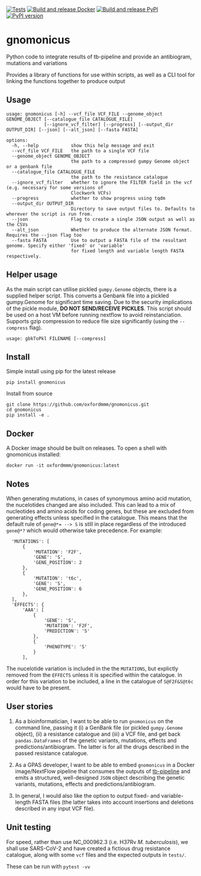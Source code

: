[![Tests](https://github.com/oxfordmmm/gnomonicus/actions/workflows/tests.yaml/badge.svg)](https://github.com/oxfordmmm/gnomonicus/actions/workflows/tests.yaml) [![Build and release Docker](https://github.com/oxfordmmm/gnomonicus/actions/workflows/build.yaml/badge.svg)](https://github.com/oxfordmmm/gnomonicus/actions/workflows/build.yaml) [![Build and release PyPI](https://github.com/oxfordmmm/gnomonicus/actions/workflows/pypi.yaml/badge.svg)](https://github.com/oxfordmmm/gnomonicus/actions/workflows/pypi.yaml) [![PyPI version](https://badge.fury.io/py/gnomonicus.svg)](https://badge.fury.io/py/gnomonicus)

# gnomonicus
Python code to integrate results of tb-pipeline and provide an antibiogram, mutations and variations

Provides a library of functions for use within scripts, as well as a CLI tool for linking the functions together to produce output

## Usage
```
usage: gnomonicus [-h] --vcf_file VCF_FILE --genome_object GENOME_OBJECT [--catalogue_file CATALOGUE_FILE]
              [--ignore_vcf_filter] [--progress] [--output_dir OUTPUT_DIR] [--json] [--alt_json] [--fasta FASTA]

options:
  -h, --help            show this help message and exit
  --vcf_file VCF_FILE   the path to a single VCF file
  --genome_object GENOME_OBJECT
                        the path to a compressed gumpy Genome object or a genbank file
  --catalogue_file CATALOGUE_FILE
                        the path to the resistance catalogue
  --ignore_vcf_filter   whether to ignore the FILTER field in the vcf (e.g. necessary for some versions of
                        Clockwork VCFs)
  --progress            whether to show progress using tqdm
  --output_dir OUTPUT_DIR
                        Directory to save output files to. Defaults to wherever the script is run from.
  --json                Flag to create a single JSON output as well as the CSVs
  --alt_json            Whether to produce the alternate JSON format. Requires the --json flag too
  --fasta FASTA         Use to output a FASTA file of the resultant genome. Specify either 'fixed' or 'variable'
                        for fixed length and variable length FASTA respectively.
```

## Helper usage
As the main script can utilise pickled `gumpy.Genome` objects, there is a supplied helper script. This converts a Genbank file into a pickled gumpy.Genome for significant time saving.
Due to the security implications of the pickle module, **DO NOT SEND/RECEIVE PICKLES**. This script should be used on a host VM before running nextflow to avoid reinstanciation.
Supports gzip compression to reduce file size significantly (using the `--compress` flag).
```
usage: gbkToPkl FILENAME [--compress]
```

## Install
Simple install using pip for the latest release
```
pip install gnomonicus
```

Install from source
```
git clone https://github.com/oxfordmmm/gnomonicus.git
cd gnomonicus
pip install -e .
```

## Docker
A Docker image should be built on releases. To open a shell with gnomonicus installed:
```
docker run -it oxfordmmm/gnomonicus:latest
```

## Notes
When generating mutations, in cases of synonymous amino acid mutation, the nucelotides changed are also included. This can lead to a mix of nucleotides and amino acids for coding genes, but these are excluded from generating effects unless specified in the catalogue. This means that the default rule of `gene@*= --> S` is still in place regardless of the introduced `gene@*?` which would otherwise take precedence. For example:
```
  'MUTATIONS': [
      {
          'MUTATION': 'F2F',
          'GENE': 'S',
          'GENE_POSITION': 2
      },
      {
          'MUTATION': 't6c',
          'GENE': 'S',
          'GENE_POSITION': 6
      },
  ],
  'EFFECTS': {
      'AAA': [
          {
              'GENE': 'S',
              'MUTATION': 'F2F',
              'PREDICTION': 'S'
          },
          {
              'PHENOTYPE': 'S'
          }
      ],
```
The nucelotide variation is included in the the `MUTATIONS`, but explictly removed from the `EFFECTS` unless it is specified within the catalogue.
In order for this variation to be included, a line in the catalogue of `S@F2F&S@t6c` would have to be present.

## User stories

1. As a bioinformatician, I want to be able to run `gnomonicus` on the command line, passing it (i) a GenBank file (or pickled `gumpy.Genome` object), (ii) a resistance catalogue and (iii) a VCF file, and get back `pandas.DataFrames` of the genetic variants, mutations, effects and predictions/antibiogram. The latter is for all the drugs described in the passed resistance catalogue.

2. As a GPAS developer, I want to be able to embed `gnomonicus` in a Docker image/NextFlow pipeline that consumes the outputs of [tb-pipeline](https://github.com/Pathogen-Genomics-Cymru/tb-pipeline) and emits a structured, well-designed `JSON` object describing the genetic variants, mutations, effects and predictions/antibiogram.

3. In general, I would also like the option to output fixed- and variable-length FASTA files (the latter takes into account insertions and deletions described in any input VCF file).

## Unit testing

For speed, rather than use NC_000962.3 (i.e. H37Rv *M. tuberculosis*), we shall use SARS-CoV-2 and have created a fictious drug resistance catalogue, along with some `vcf` files and the expected outputs in `tests/`.

These can be run with `pytest -vv`